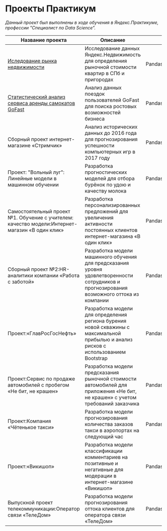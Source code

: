 # Проекты Практикум

*Данный проект был выполнены в ходе обучения в Яндекс.Практикуме, профессии "Специалист по Data Science".*

| Название проекта              | Описание       | Используемые библиотеки
| ----------------------------- | ------------------- | ----------------- |
| [Иследование рынка недвижимости](https://github.com/asatryanlucy/Practicum-Projects/blob/1e3c15f7582a8b43720b9f0193570d69cb5eca8b/%D0%9F%D1%80%D0%BE%D0%B5%D0%BA%D1%82_1/%D0%A0%D1%8B%D0%BD%D0%BE%D0%BA%20%D0%BD%D0%B5%D0%B4%D0%B2%D0%B8%D0%B6%D0%B8%D0%BC%D0%BE%D1%81%D1%82%D0%B8_1.ipynb)| Исследование данных Яндекс.Недвижимость для определения рыночной стоимости квартир в СПб и пригородах  | Pandas,matplotlib
| [Статистический анализ сервиса аренды самокатов GoFast](https://github.com/asatryanlucy/Practicum-Projects/blob/f8e89304290059c7263508de706de20b54ca4ac1/%D0%9F%D1%80%D0%BE%D0%B5%D0%BA%D1%82_2/Stat_analys.ipynb) | Анализ данных поездок пользователей GoFast для поиска ростовых возможностей бизнеса | Pandas,NumPy,Scipy,Matplotlib,Math |
| Сборный проект интернет-магазине «Стримчик» | Анализ исторических данных до 2016 года для прогнозирования успешности компьютерных игр в 2017 году | Pandas,NumPy,Scipy,Matplotlib,Math,Seaborn |
| Проект: "Вольный луг": Линейные модели в машинном обучении | Разработка прогностических моделей для отбора бурёнок по удою и качеству молока |  Pandas,NumPy,Scipy,Matplotlib,Math,plotly,phik,sklearn |
| Самостоятельный проект №1. Обучение с учителем: качество модели:Интернет-магазин «В один клик» | Разработка персонализированных предложений для увеличения активности постоянных клиентов интернет-магазина «В один клик» | Pandas,NumPy,Scipy,Matplotlib,Math,plotly,phik,sklearn,optuna
| Сборный проект №2:HR-аналитики компании «Работа с заботой» | Разработка модели машинного обучения для предсказания уровня удовлетворенности сотрудников и прогнозирования возможного оттока из компании | Pandas,NumPy,Scipy,Matplotlib,Math,plotly,phik,sklearn,joblib,imblearn,mlxtend |
| Проект:«ГлавРосГосНефть» | Разработка модели для определения региона бурения новой скважины с максимальной прибылью и анализ рисков с использованием Bootstrap | Pandas,NumPy,Scipy,Matplotlib,Math,sklearn,shap,statsmodels,mlxtend |
| Проект:Сервис по продаже автомобилей с пробегом «Не бит, не крашен» | Разработка модели предсказания рыночной стоимости автомобилей для приложения «Не бит, не крашен» с учетом требований заказчика | Pandas,NumPy,Scipy,Matplotlib,Math,sklearn,statsmodels,phik,plotly,os |
| Проект:Компания «Чётенькое такси» | Разработка модели прогнозирования количества заказов такси в аэропортах на следующий час | Pandas,NumPy,Scipy,Matplotlib,sklearn,statsmodels,os,lightgbm |
| Проект:«Викишоп» | Разработка модели классификации комментариев на позитивные и негативные для модерации в интернет-магазине «Викишоп» | Pandas,NumPy,Matplotlib,sklearn,os,lightgbm,nltk,tqdm,re,phik |
| Выпускной проект телекоммуникации:Оператор связи «ТелеДом» | Разработка модели прогнозирования оттока клиентов для оператора связи «ТелеДом» | Pandas,NumPy,Matplotlib,sklearn,seaborn,phik,catboost |
